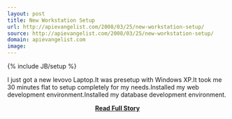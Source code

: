 ```yaml
---
layout: post
title: New Workstation Setup
url: http://apievangelist.com/2008/03/25/new-workstation-setup/
source: http://apievangelist.com/2008/03/25/new-workstation-setup/
domain: apievangelist.com
image: 
---
```

{% include JB/setup %}<p>I just got a new levovo Laptop.It was presetup with Windows XP.It took me 30 minutes flat to setup completely for my needs.Installed my web development environment.Installed my database development environment.</p>
<center><p><a href="http://apievangelist.com/2008/03/25/new-workstation-setup/" style='padding:25px; font-sze:18px; font-weight: bold;'>Read Full Story</a></p></center>
